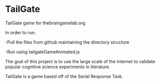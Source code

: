 # TailGate
TailGate game for thebraingamelab.org

In order to run:

-Pull the files from github maintaining the directory structure

-Run using tailgateGameAnimated.js

The goal of this project is to use the large scale of the Internet to validate popular cognitive science experiments in literature. 

TailGate is a game based off of the Serial Response Task. 
